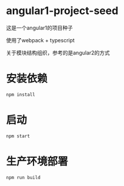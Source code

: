 # angular1-project-seed

这是一个angular1的项目种子

使用了webpack + typescript

关于模块结构组织，参考的是angular2的方式


安装依赖
====
```bash
npm install
```

启动
=======
```bash
npm start
```

生产环境部署
=======
```bash
npm run build
```